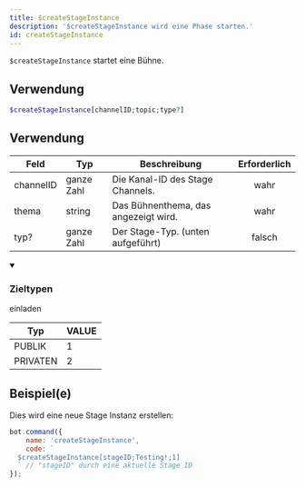 ```yaml
---
title: $createStageInstance
description: '$createStageInstance wird eine Phase starten.'
id: createStageInstance
---
```


`$createStageInstance` startet eine Bühne.

## Verwendung

```php
$createStageInstance[channelID;topic;type?]
```

## Verwendung

| Feld      | Typ        | Beschreibung                         | Erforderlich |
| --------- | ---------- | ------------------------------------ |:------------:|
| channelID | ganze Zahl | Die Kanal-ID des Stage Channels.     |     wahr     |
| thema     | string     | Das Bühnenthema, das angezeigt wird. |     wahr     |
| typ?      | ganze Zahl | Der Stage-Typ. (unten aufgeführt)    |    falsch    |

<details open>
  <summary><h3> Zieltypen </h3> einladen</summary>

| Typ      | VALUE |
| -------- | ----- |
| PUBLIK   | 1     |
| PRIVATEN | 2     |

</details>

## Beispiel(e)

Dies wird eine neue Stage Instanz erstellen:

```javascript
bot.command({
    name: 'createStageInstance',
    code: `
  $createStageInstance[stageID;Testing!;1] 
  ` // "stageID" durch eine aktuelle Stage ID
});
```
